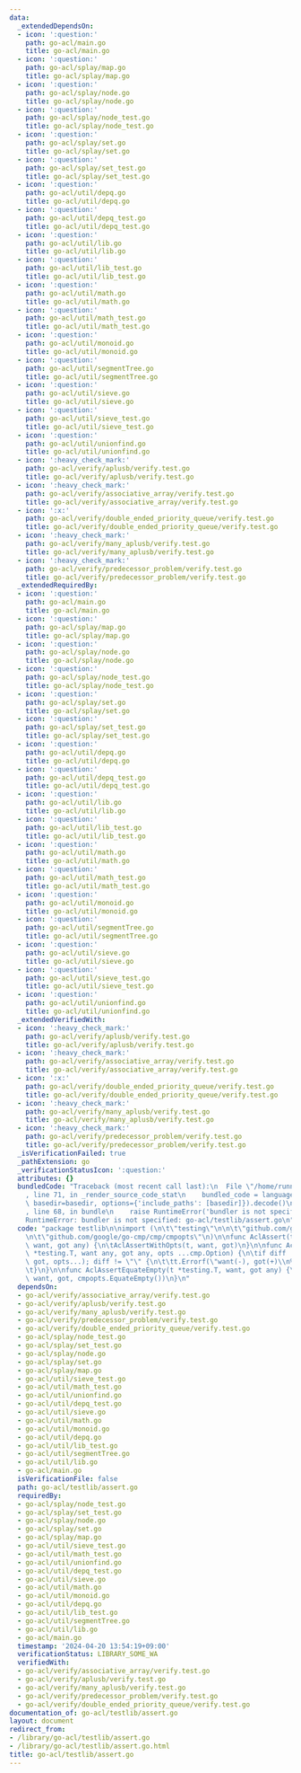 ```yaml
---
data:
  _extendedDependsOn:
  - icon: ':question:'
    path: go-acl/main.go
    title: go-acl/main.go
  - icon: ':question:'
    path: go-acl/splay/map.go
    title: go-acl/splay/map.go
  - icon: ':question:'
    path: go-acl/splay/node.go
    title: go-acl/splay/node.go
  - icon: ':question:'
    path: go-acl/splay/node_test.go
    title: go-acl/splay/node_test.go
  - icon: ':question:'
    path: go-acl/splay/set.go
    title: go-acl/splay/set.go
  - icon: ':question:'
    path: go-acl/splay/set_test.go
    title: go-acl/splay/set_test.go
  - icon: ':question:'
    path: go-acl/util/depq.go
    title: go-acl/util/depq.go
  - icon: ':question:'
    path: go-acl/util/depq_test.go
    title: go-acl/util/depq_test.go
  - icon: ':question:'
    path: go-acl/util/lib.go
    title: go-acl/util/lib.go
  - icon: ':question:'
    path: go-acl/util/lib_test.go
    title: go-acl/util/lib_test.go
  - icon: ':question:'
    path: go-acl/util/math.go
    title: go-acl/util/math.go
  - icon: ':question:'
    path: go-acl/util/math_test.go
    title: go-acl/util/math_test.go
  - icon: ':question:'
    path: go-acl/util/monoid.go
    title: go-acl/util/monoid.go
  - icon: ':question:'
    path: go-acl/util/segmentTree.go
    title: go-acl/util/segmentTree.go
  - icon: ':question:'
    path: go-acl/util/sieve.go
    title: go-acl/util/sieve.go
  - icon: ':question:'
    path: go-acl/util/sieve_test.go
    title: go-acl/util/sieve_test.go
  - icon: ':question:'
    path: go-acl/util/unionfind.go
    title: go-acl/util/unionfind.go
  - icon: ':heavy_check_mark:'
    path: go-acl/verify/aplusb/verify.test.go
    title: go-acl/verify/aplusb/verify.test.go
  - icon: ':heavy_check_mark:'
    path: go-acl/verify/associative_array/verify.test.go
    title: go-acl/verify/associative_array/verify.test.go
  - icon: ':x:'
    path: go-acl/verify/double_ended_priority_queue/verify.test.go
    title: go-acl/verify/double_ended_priority_queue/verify.test.go
  - icon: ':heavy_check_mark:'
    path: go-acl/verify/many_aplusb/verify.test.go
    title: go-acl/verify/many_aplusb/verify.test.go
  - icon: ':heavy_check_mark:'
    path: go-acl/verify/predecessor_problem/verify.test.go
    title: go-acl/verify/predecessor_problem/verify.test.go
  _extendedRequiredBy:
  - icon: ':question:'
    path: go-acl/main.go
    title: go-acl/main.go
  - icon: ':question:'
    path: go-acl/splay/map.go
    title: go-acl/splay/map.go
  - icon: ':question:'
    path: go-acl/splay/node.go
    title: go-acl/splay/node.go
  - icon: ':question:'
    path: go-acl/splay/node_test.go
    title: go-acl/splay/node_test.go
  - icon: ':question:'
    path: go-acl/splay/set.go
    title: go-acl/splay/set.go
  - icon: ':question:'
    path: go-acl/splay/set_test.go
    title: go-acl/splay/set_test.go
  - icon: ':question:'
    path: go-acl/util/depq.go
    title: go-acl/util/depq.go
  - icon: ':question:'
    path: go-acl/util/depq_test.go
    title: go-acl/util/depq_test.go
  - icon: ':question:'
    path: go-acl/util/lib.go
    title: go-acl/util/lib.go
  - icon: ':question:'
    path: go-acl/util/lib_test.go
    title: go-acl/util/lib_test.go
  - icon: ':question:'
    path: go-acl/util/math.go
    title: go-acl/util/math.go
  - icon: ':question:'
    path: go-acl/util/math_test.go
    title: go-acl/util/math_test.go
  - icon: ':question:'
    path: go-acl/util/monoid.go
    title: go-acl/util/monoid.go
  - icon: ':question:'
    path: go-acl/util/segmentTree.go
    title: go-acl/util/segmentTree.go
  - icon: ':question:'
    path: go-acl/util/sieve.go
    title: go-acl/util/sieve.go
  - icon: ':question:'
    path: go-acl/util/sieve_test.go
    title: go-acl/util/sieve_test.go
  - icon: ':question:'
    path: go-acl/util/unionfind.go
    title: go-acl/util/unionfind.go
  _extendedVerifiedWith:
  - icon: ':heavy_check_mark:'
    path: go-acl/verify/aplusb/verify.test.go
    title: go-acl/verify/aplusb/verify.test.go
  - icon: ':heavy_check_mark:'
    path: go-acl/verify/associative_array/verify.test.go
    title: go-acl/verify/associative_array/verify.test.go
  - icon: ':x:'
    path: go-acl/verify/double_ended_priority_queue/verify.test.go
    title: go-acl/verify/double_ended_priority_queue/verify.test.go
  - icon: ':heavy_check_mark:'
    path: go-acl/verify/many_aplusb/verify.test.go
    title: go-acl/verify/many_aplusb/verify.test.go
  - icon: ':heavy_check_mark:'
    path: go-acl/verify/predecessor_problem/verify.test.go
    title: go-acl/verify/predecessor_problem/verify.test.go
  _isVerificationFailed: true
  _pathExtension: go
  _verificationStatusIcon: ':question:'
  attributes: {}
  bundledCode: "Traceback (most recent call last):\n  File \"/home/runner/.local/lib/python3.10/site-packages/onlinejudge_verify/documentation/build.py\"\
    , line 71, in _render_source_code_stat\n    bundled_code = language.bundle(stat.path,\
    \ basedir=basedir, options={'include_paths': [basedir]}).decode()\n  File \"/home/runner/.local/lib/python3.10/site-packages/onlinejudge_verify/languages/user_defined.py\"\
    , line 68, in bundle\n    raise RuntimeError('bundler is not specified: {}'.format(str(path)))\n\
    RuntimeError: bundler is not specified: go-acl/testlib/assert.go\n"
  code: "package testlib\n\nimport (\n\t\"testing\"\n\n\t\"github.com/google/go-cmp/cmp\"\
    \n\t\"github.com/google/go-cmp/cmp/cmpopts\"\n)\n\nfunc AclAssert(t *testing.T,\
    \ want, got any) {\n\tAclAssertWithOpts(t, want, got)\n}\n\nfunc AclAssertWithOpts(t\
    \ *testing.T, want any, got any, opts ...cmp.Option) {\n\tif diff := cmp.Diff(want,\
    \ got, opts...); diff != \"\" {\n\t\tt.Errorf(\"want(-), got(+)\\n%s\\n\", diff)\n\
    \t}\n}\n\nfunc AclAssertEquateEmpty(t *testing.T, want, got any) {\n\tAclAssertWithOpts(t,\
    \ want, got, cmpopts.EquateEmpty())\n}\n"
  dependsOn:
  - go-acl/verify/associative_array/verify.test.go
  - go-acl/verify/aplusb/verify.test.go
  - go-acl/verify/many_aplusb/verify.test.go
  - go-acl/verify/predecessor_problem/verify.test.go
  - go-acl/verify/double_ended_priority_queue/verify.test.go
  - go-acl/splay/node_test.go
  - go-acl/splay/set_test.go
  - go-acl/splay/node.go
  - go-acl/splay/set.go
  - go-acl/splay/map.go
  - go-acl/util/sieve_test.go
  - go-acl/util/math_test.go
  - go-acl/util/unionfind.go
  - go-acl/util/depq_test.go
  - go-acl/util/sieve.go
  - go-acl/util/math.go
  - go-acl/util/monoid.go
  - go-acl/util/depq.go
  - go-acl/util/lib_test.go
  - go-acl/util/segmentTree.go
  - go-acl/util/lib.go
  - go-acl/main.go
  isVerificationFile: false
  path: go-acl/testlib/assert.go
  requiredBy:
  - go-acl/splay/node_test.go
  - go-acl/splay/set_test.go
  - go-acl/splay/node.go
  - go-acl/splay/set.go
  - go-acl/splay/map.go
  - go-acl/util/sieve_test.go
  - go-acl/util/math_test.go
  - go-acl/util/unionfind.go
  - go-acl/util/depq_test.go
  - go-acl/util/sieve.go
  - go-acl/util/math.go
  - go-acl/util/monoid.go
  - go-acl/util/depq.go
  - go-acl/util/lib_test.go
  - go-acl/util/segmentTree.go
  - go-acl/util/lib.go
  - go-acl/main.go
  timestamp: '2024-04-20 13:54:19+09:00'
  verificationStatus: LIBRARY_SOME_WA
  verifiedWith:
  - go-acl/verify/associative_array/verify.test.go
  - go-acl/verify/aplusb/verify.test.go
  - go-acl/verify/many_aplusb/verify.test.go
  - go-acl/verify/predecessor_problem/verify.test.go
  - go-acl/verify/double_ended_priority_queue/verify.test.go
documentation_of: go-acl/testlib/assert.go
layout: document
redirect_from:
- /library/go-acl/testlib/assert.go
- /library/go-acl/testlib/assert.go.html
title: go-acl/testlib/assert.go
---
```

